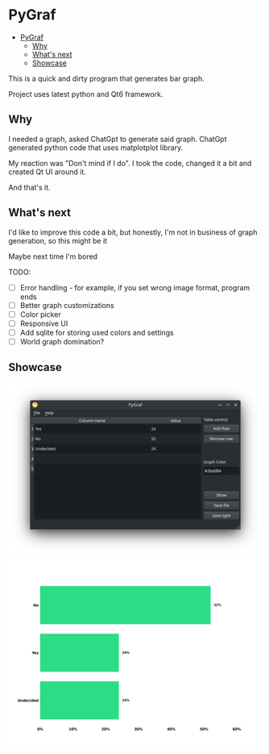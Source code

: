 # PyGraf

<!--toc:start-->
- [PyGraf](#pygraf)
  - [Why](#why)
  - [What's next](#whats-next)
  - [Showcase](#showcase)
<!--toc:end-->

This is a quick and dirty program that generates bar graph.

Project uses latest python and Qt6 framework.

## Why

I needed a graph, asked ChatGpt to generate said graph. ChatGpt generated python code that uses matplotplot library.

My reaction was "Don't mind if I do". I took the code, changed it a bit and created Qt UI around it.

And that's it.

## What's next

I'd like to improve this code a bit, but honestly, I'm not in business of graph generation, so this might be it

Maybe next time I'm bored

TODO:

- [ ] Error handling - for example, if you set wrong image format, program ends
- [ ] Better graph customizations
- [ ] Color picker
- [ ] Responsive UI
- [ ] Add sqlite for storing used colors and settings
- [ ] World graph domination?

## Showcase

![screenshot of PyGraf program](./img/example.png)
![generated graph from application](./img/example-graph.png)
